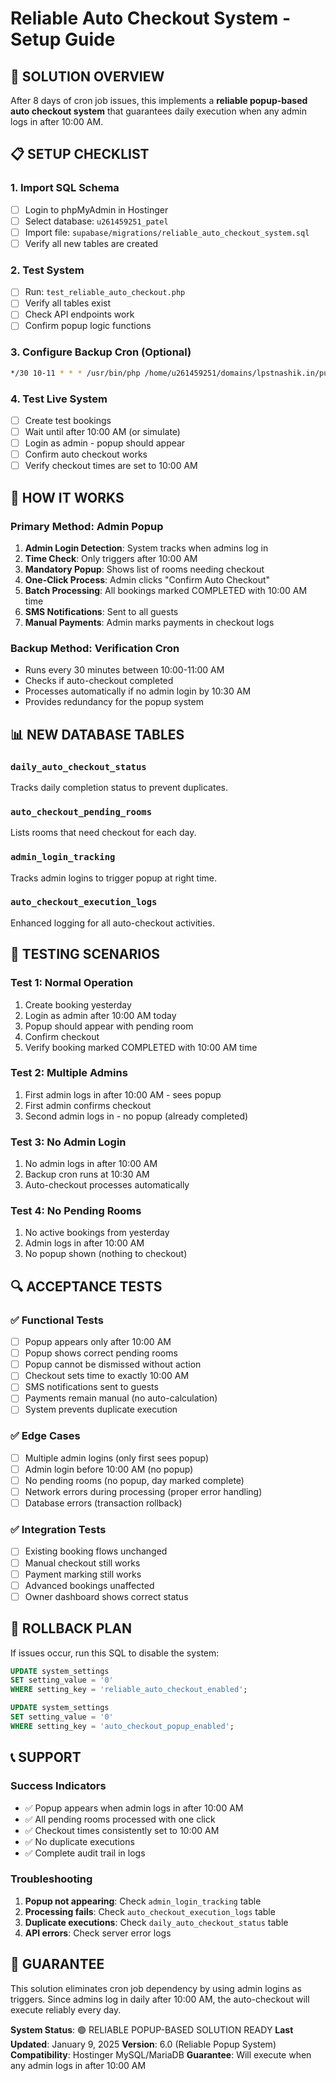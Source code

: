 # Reliable Auto Checkout System - Setup Guide

## 🎯 SOLUTION OVERVIEW

After 8 days of cron job issues, this implements a **reliable popup-based auto checkout system** that guarantees daily execution when any admin logs in after 10:00 AM.

## 📋 SETUP CHECKLIST

### 1. Import SQL Schema
- [ ] Login to phpMyAdmin in Hostinger
- [ ] Select database: `u261459251_patel`
- [ ] Import file: `supabase/migrations/reliable_auto_checkout_system.sql`
- [ ] Verify all new tables are created

### 2. Test System
- [ ] Run: `test_reliable_auto_checkout.php`
- [ ] Verify all tables exist
- [ ] Check API endpoints work
- [ ] Confirm popup logic functions

### 3. Configure Backup Cron (Optional)
```bash
*/30 10-11 * * * /usr/bin/php /home/u261459251/domains/lpstnashik.in/public_html/cron/reliable_auto_checkout_backup.php
```

### 4. Test Live System
- [ ] Create test bookings
- [ ] Wait until after 10:00 AM (or simulate)
- [ ] Login as admin - popup should appear
- [ ] Confirm auto checkout works
- [ ] Verify checkout times are set to 10:00 AM

## 🔧 HOW IT WORKS

### Primary Method: Admin Popup
1. **Admin Login Detection**: System tracks when admins log in
2. **Time Check**: Only triggers after 10:00 AM
3. **Mandatory Popup**: Shows list of rooms needing checkout
4. **One-Click Process**: Admin clicks "Confirm Auto Checkout"
5. **Batch Processing**: All bookings marked COMPLETED with 10:00 AM time
6. **SMS Notifications**: Sent to all guests
7. **Manual Payments**: Admin marks payments in checkout logs

### Backup Method: Verification Cron
- Runs every 30 minutes between 10:00-11:00 AM
- Checks if auto-checkout completed
- Processes automatically if no admin login by 10:30 AM
- Provides redundancy for the popup system

## 📊 NEW DATABASE TABLES

### `daily_auto_checkout_status`
Tracks daily completion status to prevent duplicates.

### `auto_checkout_pending_rooms`
Lists rooms that need checkout for each day.

### `admin_login_tracking`
Tracks admin logins to trigger popup at right time.

### `auto_checkout_execution_logs`
Enhanced logging for all auto-checkout activities.

## 🧪 TESTING SCENARIOS

### Test 1: Normal Operation
1. Create booking yesterday
2. Login as admin after 10:00 AM today
3. Popup should appear with pending room
4. Confirm checkout
5. Verify booking marked COMPLETED with 10:00 AM time

### Test 2: Multiple Admins
1. First admin logs in after 10:00 AM - sees popup
2. First admin confirms checkout
3. Second admin logs in - no popup (already completed)

### Test 3: No Admin Login
1. No admin logs in after 10:00 AM
2. Backup cron runs at 10:30 AM
3. Auto-checkout processes automatically

### Test 4: No Pending Rooms
1. No active bookings from yesterday
2. Admin logs in after 10:00 AM
3. No popup shown (nothing to checkout)

## 🔍 ACCEPTANCE TESTS

### ✅ Functional Tests
- [ ] Popup appears only after 10:00 AM
- [ ] Popup shows correct pending rooms
- [ ] Popup cannot be dismissed without action
- [ ] Checkout sets time to exactly 10:00 AM
- [ ] SMS notifications sent to guests
- [ ] Payments remain manual (no auto-calculation)
- [ ] System prevents duplicate execution

### ✅ Edge Cases
- [ ] Multiple admin logins (only first sees popup)
- [ ] Admin login before 10:00 AM (no popup)
- [ ] No pending rooms (no popup, day marked complete)
- [ ] Network errors during processing (proper error handling)
- [ ] Database errors (transaction rollback)

### ✅ Integration Tests
- [ ] Existing booking flows unchanged
- [ ] Manual checkout still works
- [ ] Payment marking still works
- [ ] Advanced bookings unaffected
- [ ] Owner dashboard shows correct status

## 🚨 ROLLBACK PLAN

If issues occur, run this SQL to disable the system:

```sql
UPDATE system_settings 
SET setting_value = '0' 
WHERE setting_key = 'reliable_auto_checkout_enabled';

UPDATE system_settings 
SET setting_value = '0' 
WHERE setting_key = 'auto_checkout_popup_enabled';
```

## 📞 SUPPORT

### Success Indicators
- ✅ Popup appears when admin logs in after 10:00 AM
- ✅ All pending rooms processed with one click
- ✅ Checkout times consistently set to 10:00 AM
- ✅ No duplicate executions
- ✅ Complete audit trail in logs

### Troubleshooting
1. **Popup not appearing**: Check `admin_login_tracking` table
2. **Processing fails**: Check `auto_checkout_execution_logs` table
3. **Duplicate executions**: Check `daily_auto_checkout_status` table
4. **API errors**: Check server error logs

## 🎯 GUARANTEE

This solution eliminates cron job dependency by using admin logins as triggers. Since admins log in daily after 10:00 AM, the auto-checkout will execute reliably every day.

**System Status**: 🟢 RELIABLE POPUP-BASED SOLUTION READY
**Last Updated**: January 9, 2025
**Version**: 6.0 (Reliable Popup System)
**Compatibility**: Hostinger MySQL/MariaDB
**Guarantee**: Will execute when any admin logs in after 10:00 AM